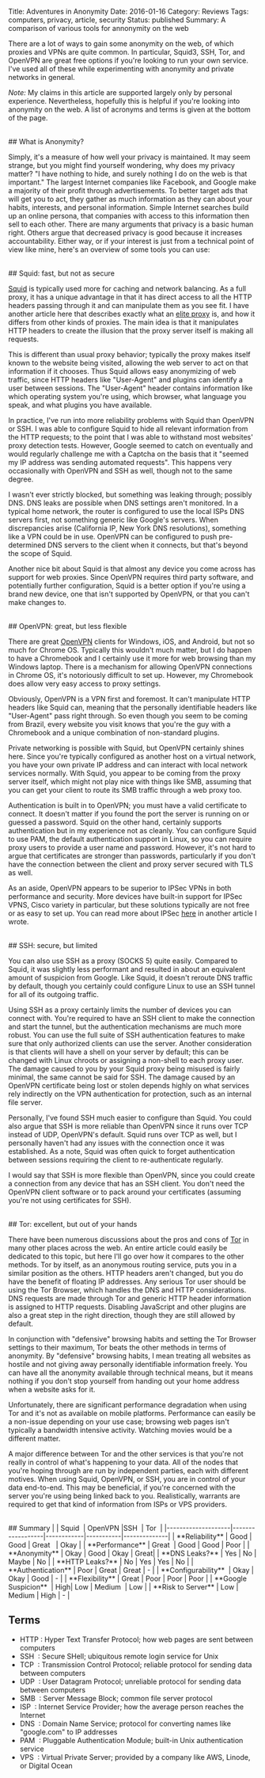Title: Adventures in Anonymity
Date: 2016-01-16
Category: Reviews
Tags: computers, privacy, article, security
Status: published
Summary: A comparison of various tools for annonymity on the web

There are a lot of ways to gain some anonymity on the web, of which proxies and VPNs are
quite common. In particular, Squid3, SSH, Tor, and OpenVPN are great free options if
you're looking to run your own service. I've used all of these while experimenting with
anonymity and private networks in general.  

*Note:* My claims in this article are supported largely only by personal experience.
Nevertheless, hopefully this is helpful if you're looking into anonymity on the web. A
list of acronyms and terms is given at the bottom of the page.

<br>
## What is Anonymity?

Simply, it's a measure of how well your privacy is maintained. It may seem strange, but
you might find yourself wondering, why does my privacy matter? "I have nothing to hide,
and surely nothing I do on the web is that important." The largest Internet companies like
Facebook, and Google make a majority of their profit through advertisements. To better
target ads that will get you to act, they gather as much information as they can about
your habits, interests, and personal information. Simple Internet searches build up an
online persona, that companies with access to this information then sell to each other.
There are many arguments that privacy is a basic human right. Others argue that decreased
privacy is good because it increases accountability. Either way, or if your interest is just
from a technical point of view like mine, here's an overview of some tools you can use:

<br>
## Squid: fast, but not as secure

[Squid](http://www.squid-cache.org/) is typically used more for caching and network
balancing. As a full proxy, it has a unique advantage in that it has direct access to all
the HTTP headers passing through it and can manipulate them as you see fit. I have another
article here that describes exactly what an [elite
proxy](https://www.anardil.net/2015/elite-proxies.html) is, and how it differs from other
kinds of proxies. The main idea is that it manipulates HTTP headers to create the illusion
that the proxy server itself is making all requests.

This is different than usual proxy behavior; typically the proxy makes itself known to the
website being visited, allowing the web server to act on that information if it chooses.
Thus Squid allows easy anonymizing of web traffic, since HTTP headers like "User-Agent"
and plugins can identify a user between sessions. The "User-Agent" header contains
information like which operating system you're using, which browser, what language you
speak, and what plugins you have available.

In practice, I've run into more reliability problems with Squid than OpenVPN or SSH. I was
able to configure Squid to hide all relevant information from the HTTP requests; to the
point that I was able to withstand most websites' proxy detection tests. However, Google
seemed to catch on eventually and would regularly challenge me with a Captcha on the basis
that it "seemed my IP address was sending automated requests". This happens very
occasionally with OpenVPN and SSH as well, though not to the same degree.

I wasn't ever strictly blocked, but something was leaking through; possibly DNS. DNS leaks
are possible when DNS settings aren't monitored. In a typical home network, the router is
configured to use the local ISPs DNS servers first, not something generic like Google's
servers. When discrepancies arise (California IP, New York DNS resolutions), something
like a VPN could be in use. OpenVPN can be configured to push pre-determined DNS servers
to the client when it connects, but that's beyond the scope of Squid.

Another nice bit about Squid is that almost any device you come across has support for web
proxies. Since OpenVPN requires third party software, and potentially further
configuration, Squid is a better option if you're using a brand new device, one that isn't
supported by OpenVPN, or that you can't make changes to.


<br>
## OpenVPN: great, but less flexible

There are great [OpenVPN](https://openvpn.net/) clients for Windows, iOS, and Android, but
not so much for Chrome OS. Typically this wouldn't much matter, but I do happen to have a
Chromebook and I certainly use it more for web browsing than my Windows laptop. There is a
mechanism for allowing OpenVPN connections in Chrome OS, it's notoriously difficult to set
up. However, my Chromebook does allow very easy access to proxy settings.

Obviously, OpenVPN is a VPN first and foremost. It can't manipulate HTTP headers like
Squid can, meaning that the personally identifiable headers like "User-Agent" pass right
through. So even though you seem to be coming from Brazil, every website you visit knows
that you're the guy with a Chromebook and a unique combination of non-standard plugins.

Private networking is possible with Squid, but OpenVPN certainly shines here. Since you're
typically configured as another host on a virtual network, you have your own private IP
address and can interact with local network services normally. With Squid, you appear to
be coming from the proxy server itself, which might not play nice with things like SMB,
assuming that you can get your client to route its SMB traffic through a web proxy too.

Authentication is built in to OpenVPN; you must have a valid certificate to connect. It
doesn't matter if you found the port the server is running on or guessed a password. Squid
on the other hand, certainly supports authentication but in my experience not as cleanly.
You can configure Squid to use PAM, the default authentication support in Linux, so you
can require proxy users to provide a user name and password. However, it's not hard to
argue that certificates are stronger than passwords, particularly if you don't have the
connection between the client and proxy server secured with TLS as well.

As an aside, OpenVPN appears to be superior to IPSec VPNs in both performance and
security. More devices have built-in support for IPSec VPNS, Cisco variety in particular,
but these solutions typically are not free or as easy to set up. You can read more about
IPSec [here](https://www.anardil.net/2015/internet-protocol-security-ipsec.html) in
another article I wrote.


<br>
## SSH: secure, but limited

You can also use SSH as a proxy (SOCKS 5) quite easily. Compared to Squid, it was slightly
less performant and resulted in about an equivalent amount of suspicion from Google. Like
Squid, it doesn't reroute DNS traffic by default, though you certainly could configure
Linux to use an SSH tunnel for all of its outgoing traffic.

Using SSH as a proxy certainly limits the number of devices you can connect with.
You're required to have an SSH client to make the connection and start the tunnel, but the
authentication mechanisms are much more robust. You can use the full suite of SSH
authentication features to make sure that only authorized clients can use the server.
Another consideration is that clients will have a shell on your server by default; this
can be changed with Linux chroots or assigning a non-shell to each proxy user. The damage
caused to you by your Squid proxy being misused is fairly minimal, the same cannot be said
for SSH. The damage caused by an OpenVPN certificate being lost or stolen depends highly
  on what services rely indirectly on the VPN authentication for protection, such as an
  internal file server.

Personally, I've found SSH much easier to configure than Squid. You could also argue that
SSH is more reliable than OpenVPN since it runs over TCP instead of UDP, OpenVPN's
default. Squid runs over TCP as well, but I personally haven't had any issues with the
connection once it was established. As a note, Squid was often quick to forget
authentication between sessions requiring the client to re-authenticate regularly.

I would say that SSH is more flexible than OpenVPN, since you could create a connection
from any device that has an SSH client. You don't need the OpenVPN client software or to
pack around your certificates (assuming you're not using certificates for SSH).

<br>
## Tor: excellent, but out of your hands 

There have been numerous discussions about the pros and cons of
[Tor](https://www.torproject.org/) in many other places across the web. An entire article
could easily be dedicated to this topic, but here I'll go over how it compares to the
other methods. Tor by itself, as an anonymous routing service, puts you in a similar
position as the others. HTTP headers aren't changed, but you do have the benefit of
floating IP addresses. Any serious Tor user should be using the Tor Browser, which handles
the DNS and HTTP considerations. DNS requests are made through Tor and generic HTTP header
information is assigned to HTTP requests. Disabling JavaScript and other plugins are also
a great step in the right direction, though they are still allowed by default.

In conjunction with "defensive" browsing habits and setting the Tor Browser settings to
their maximum, Tor beats the other methods in terms of anonymity. By "defensive" browsing
habits, I mean treating all websites as hostile and not giving away personally
identifiable information freely. You can have all the anonymity available through
technical means, but it means nothing if you don't stop yourself from handing out your
home address when a website asks for it.

Unfortunately, there are significant performance degradation when using Tor and it's not
as available on mobile platforms. Performance can easily be a non-issue depending on your
use case; browsing web pages isn't typically a bandwidth intensive activity. Watching
movies would be a different matter.

A major difference between Tor and the other services is that you're not really in control
of what's happening to your data. All of the nodes that you're hoping through are run by
independent parties, each with different motives. When using Squid, OpenVPN, or SSH, you
are in control of your data end-to-end. This may be beneficial, if you're concerned with
the server you're using being linked back to you. Realistically, warrants are required to
get that kind of information from ISPs or VPS providers.


<br>
## Summary
|                    | Squid&nbsp;     | OpenVPN&nbsp;|SSH&nbsp; |  Tor&nbsp;   |
|--------------------|------------------|------------|-----------|--------------|
| **Reliability**    | Good             | Good      | Great&nbsp;&nbsp;  |  Okay  |
| **Performance**    | Great&nbsp;&nbsp;| Good      | Good      |  Poor        |
| **Anonymity**      | Okay             | Good      | Okay      | Great|
| **DNS Leaks?**     | Yes              | No        | Maybe    |  No          |
| **HTTP Leaks?**    | No               | Yes       | Yes       |  No          |
| **Authentication** | Poor             | Great     | Great     |  -           |
| **Configurability**&nbsp;&nbsp;| Okay | Okay      | Good      |  -           |
| **Flexibility**    | Great            | Poor      | Poor      |  Poor        |
| **Google Suspicion**&nbsp;&nbsp;| High| Low       | Medium&nbsp;&nbsp;|  Low |
| **Risk to Server** | Low              | Medium    | High      |  -           |


## Terms

- HTTP : Hyper Text Transfer Protocol; how web pages are sent between computers
- SSH &nbsp;: Secure SHell; ubiquitous remote login service for Unix
- TCP &nbsp;: Transmission Control Protocol; reliable protocol for sending data between
  computers
- UDP &nbsp;: User Datagram Protocol; unreliable protocol for sending data between computers
- SMB &nbsp;: Server Message Block; common file server protocol
- ISP &nbsp;: Internet Service Provider; how the average person reaches the Internet
- DNS &nbsp;: Domain Name Service; protocol for converting names like "google.com" to IP
  addresses
- PAM &nbsp;: Pluggable Authentication Module; built-in Unix authentication service
- VPS &nbsp;: Virtual Private Server; provided by a company like AWS, Linode, or Digital Ocean
